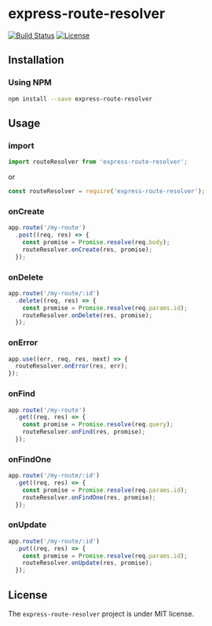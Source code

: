 # express-route-resolver
[![Build Status](https://travis-ci.org/thiagogarbazza/express-route-resolver.svg?branch=master)](https://travis-ci.org/thiagogarbazza/express-route-resolver)
[![License](http://img.shields.io/:license-mit-blue.svg)](https://github.com/thiagogarbazza/express-route-resolver/)

## Installation

### Using NPM

```sh
npm install --save express-route-resolver
```

## Usage

### import

```js
import routeResolver from 'express-route-resolver';
```

or

```js
const routeResolver = require('express-route-resolver');
```

### onCreate

```js
app.route('/my-route')
  .post((req, res) => {
    const promise = Promise.resolve(req.body);
    routeResolver.onCreate(res, promise);
  });
```

### onDelete

```js
app.route('/my-route/:id')
  .delete((req, res) => {
    const promise = Promise.resolve(req.params.id);
    routeResolver.onDelete(res, promise);
  });
```

### onError

```js
app.use((err, req, res, next) => {
  routeResolver.onError(res, err);
});
```

### onFind

```js
app.route('/my-route')
  .get((req, res) => {
    const promise = Promise.resolve(req.query);
    routeResolver.onFind(res, promise);
  });
```

### onFindOne

```js
app.route('/my-route/:id')
  .get((req, res) => {
    const promise = Promise.resolve(req.params.id);
    routeResolver.onFindOne(res, promise);
  });
```

### onUpdate

```js
app.route('/my-route/:id')
  .put((req, res) => {
    const promise = Promise.resolve(req.params.id);
    routeResolver.onUpdate(res, promise);
  });
```

## License

The `express-route-resolver` project is under MIT license.
